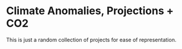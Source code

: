 # Climate Anomalies, Projections + CO2
This is just a random collection of projects for ease of representation.
